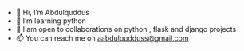 - 👋 Hi, I’m Abdulquddus
- 👀 I’m learning python
- 💞️ I am open to collaborations on python , flask and django projects
- 📫 You can reach me on aabdulqudduss@gmail.com

<!---
Slimanyy/Slimanyy is a ✨ special ✨ repository because its `README.md` (this file) appears on your GitHub profile.
You can click the Preview link to take a look at your changes.
--->
